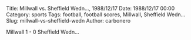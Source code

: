 Title: Millwall vs. Sheffield Wedn…, 1988/12/17
Date: 1988/12/17 00:00
Category: sports
Tags: football, football scores, Millwall, Sheffield Wedn…
Slug: millwall-vs-sheffield-wedn
Author: carbonero


Millwall 1 - 0 Sheffield Wedn…
